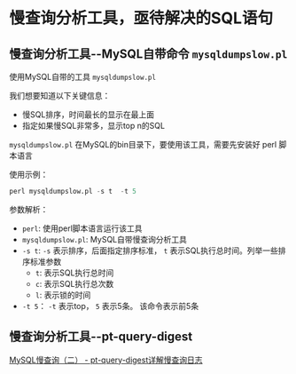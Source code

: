 # 慢查询分析工具，亟待解决的SQL语句



## 慢查询分析工具--MySQL自带命令 `mysqldumpslow.pl`
使用MySQL自带的工具 `mysqldumpslow.pl`

我们想要知道以下关键信息：
- 慢SQL排序，时间最长的显示在最上面
- 指定如果慢SQL非常多，显示top n的SQL


`mysqldumpslow.pl` 在MySQL的bin目录下，要使用该工具，需要先安装好 perl 脚本语言

使用示例：
```sql
perl mysqldumpslow.pl -s t  -t 5 

```

参数解析：
- `perl`: 使用perl脚本语言运行该工具
- `mysqldumpslow.pl`: MySQL自带慢查询分析工具
- `-s t`: `-s` 表示排序，后面指定排序标准， `t` 表示SQL执行总时间。列举一些排序标准参数
  - `t`: 表示SQL执行总时间
  - `c`: 表示SQL执行总次数
  - `l`: 表示锁的时间
- `-t 5`： `-t` 表示top， `5` 表示5条。 该命令表示前5条



## 慢查询分析工具--pt-query-digest

[MySQL慢查询（二） - pt-query-digest详解慢查询日志](https://www.cnblogs.com/luyucheng/p/6265873.html)

